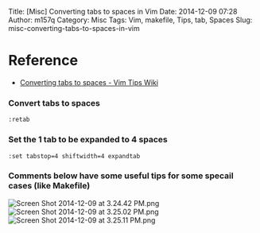 Title: [Misc] Converting tabs to spaces in Vim
Date: 2014-12-09 07:28
Author: m157q
Category: Misc
Tags: Vim, makefile, Tips, tab, Spaces
Slug: misc-converting-tabs-to-spaces-in-vim

# Reference  
+ [Converting tabs to spaces - Vim Tips Wiki](http://vim.wikia.com/wiki/Converting_tabs_to_spaces)  
  
<!--more-->  
  
### Convert tabs to spaces  
`:retab`  
  
### Set the 1 tab to be expanded to 4 spaces  
`:set tabstop=4 shiftwidth=4 expandtab`  
  
### Comments below have some useful tips for some specail cases (like Makefile)  
  
![Screen Shot 2014-12-09 at 3.24.42 PM.png](http://user-image.logdown.io/user/5428/blog/5443/post/245664/26q4WalmSHmmITGpOv8I_Screen%20Shot%202014-12-09%20at%203.24.42%20PM.png)  
![Screen Shot 2014-12-09 at 3.25.02 PM.png](http://user-image.logdown.io/user/5428/blog/5443/post/245664/dJ0G4qs1TLmUK9YXXv6N_Screen%20Shot%202014-12-09%20at%203.25.02%20PM.png)  
![Screen Shot 2014-12-09 at 3.25.11 PM.png](http://user-image.logdown.io/user/5428/blog/5443/post/245664/ZwDkiuSoTkSwS1P2f6g6_Screen%20Shot%202014-12-09%20at%203.25.11%20PM.png)  
  
  